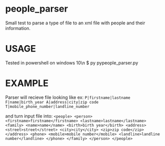 # people_parser
Small test to parse a type of file to an xml file with people and their information.

# USAGE
Tested in powershell on windows 10\n
$ py pypeople_parser.py <file>

# EXAMPLE

Parser will recieve file looking like ex:
``P|firstname|lastname
F|name|birth_year
A|address|city|zip code
T|mobile_phone_number|landline_number``

and turn input file into:
``<people>
  <person>
    <firstname>firstname</firstname>
    <lastname>lastname</lastname>
    <family>
      <name>name</name>
      <birth>birth year</birth>
      <address>
        <street>street</street>
        <city>city</city>
        <zip>zip code</zip>
      </address>
      <phone>
        <mobile>mobile number</mobile>
        <landline>landline number</landline>
      </phone>
    </family>
  </person>
</people>``
